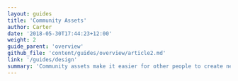 ```yaml
---
layout: guides
title: 'Community Assets'
author: Carter
date: '2018-05-30T17:44:23+12:00'
weight: 2
guide_parent: 'overview'
github_file: 'content/guides/overview/article2.md'
link: '/guides/design'
summary: 'Community assets make it easier for other people to create new content. So instead of needing to spend time finding logos or artwork - they can just get on with the job, and pull in the assets they need. One way to help the community is by making sure that any & all NavCoin assets are put in the community assets page through GitHub.'
---
```

